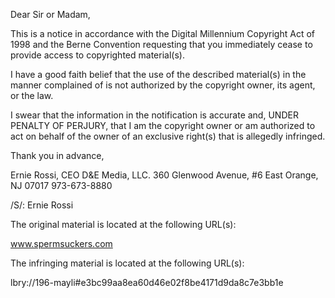 Dear Sir or Madam,

This is a notice in accordance with the Digital Millennium Copyright Act of 1998 and the Berne Convention requesting that you immediately cease to provide access to copyrighted material(s).

I have a good faith belief that the use of the described material(s) in the manner complained of is not authorized by the copyright owner, its agent, or the law.

I swear that the information in the notification is accurate and, UNDER PENALTY OF PERJURY, that I am the copyright owner or am authorized to act on behalf of the owner of an exclusive right(s) that is allegedly infringed.

Thank you in advance,

Ernie Rossi, CEO D&E Media, LLC.
360 Glenwood Avenue, #6
East Orange, NJ 07017
973-673-8880

/S/: Ernie Rossi

The original material is located at the following URL(s):

www.spermsuckers.com

The infringing material is located at the following URL(s):

lbry://196-mayli#e3bc99aa8ea60d46e02f8be4171d9da8c7e3bb1e
